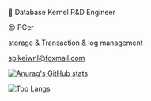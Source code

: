 :boy: Database Kernel R&D Engineer
	
:heart_eyes: PGer

storage & Transaction & log management

spikeiwnl@foxmail.com

[![Anurag's GitHub stats](https://github-readme-stats.vercel.app/api?username=spike1337&count_private=true&show_icons=true&theme=gruvbox&hide=issues,contribs)](https://github.com/anuraghazra/github-readme-stats)

[![Top Langs](https://github-readme-stats.vercel.app/api/top-langs/?username=spike1337&layout=compact&theme=gruvbox)](https://github.com/anuraghazra/github-readme-stats)
